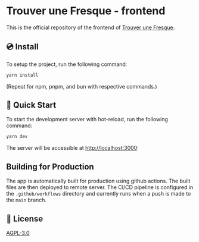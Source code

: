 # Trouver une Fresque - frontend

This is the official repository of the frontend of [Trouver une Fresque](https://trouverunefresque.org).

## 💿 Install

To setup the project, run the following command:

```bash
yarn install
```

(Repeat for npm, pnpm, and bun with respective commands.)

## 🚀 Quick Start

To start the development server with hot-reload, run the following command:

```bash
yarn dev
```

The server will be accessible at [http://localhost:3000](http://localhost:3000):


## Building for Production

The app is automatically built for production using github actions. The built files are then deployed to remote server. The CI/CD pipeline is configured in the `.github/workflows` directory and currently runs when a push is made to the `main` branch.


## 📑 License

[AGPL-3.0](LICENSE)
